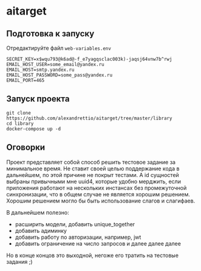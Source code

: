 # aitarget
## Подготовка к запуску
Отредактируйте файл `web-variables.env`
```
SECRET_KEY=x$wqu793@k6ad@-f_e7yagqsclac003k)-jaqsj64vnw7b^rwj
EMAIL_HOST_USER=some_email@yandex.ru
EMAIL_HOST=smtp.yandex.ru
EMAIL_HOST_PASSWORD=some_pass@yandex.ru
EMAIL_PORT=465
```

## Запуск проекта
```
git clone https://github.com/alexandrettio/aitarget/tree/master/library
cd library
docker-compose up -d
```
## Оговорки
Проект представляет собой способ решить тестовое задание за минимальное время. Не ставит своей целью поддержание кода в дальнейшем, по этой причине не покрыт тестами. А id сущностей выбраны привычными мне uuid4, которые удобно мерджить, если приложения работают на нескольких инстансах без промежуточной синхронизации, что в общем случае не является хорошим решением. Хорошим решением могло бы быть использование слагов и слагифаев.

В дальнейшем полезно:
- расширить модели, добавить unique_together
- добавить адиминку
- добавить работу по авторизации, например, jwt
- добавить ограничение на число запросов и далее далее далее

Но в конце концов это выходной, негоже его тратить на тестовые задания ;)

